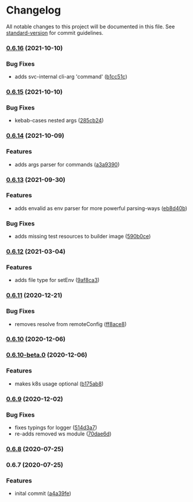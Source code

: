 # Changelog

All notable changes to this project will be documented in this file. See [standard-version](https://github.com/conventional-changelog/standard-version) for commit guidelines.

### [0.6.16](https://github.com/figedi/svc/compare/v0.6.15...v0.6.16) (2021-10-10)


### Bug Fixes

* adds svc-internal cli-arg 'command' ([b1cc51c](https://github.com/figedi/svc/commit/b1cc51cfe452685a69f2b55dfc3dd4281111f3fd))

### [0.6.15](https://github.com/figedi/svc/compare/v0.6.14...v0.6.15) (2021-10-10)


### Bug Fixes

* kebab-cases nested args ([285cb24](https://github.com/figedi/svc/commit/285cb241726a05f9b8ebaf3499965cf3158ad978))

### [0.6.14](https://github.com/figedi/svc/compare/v0.6.13...v0.6.14) (2021-10-09)


### Features

* adds args parser for commands ([a3a9390](https://github.com/figedi/svc/commit/a3a93904285ff9377d92f114d999ceaebf6a9c27))

### [0.6.13](https://github.com/figedi/svc/compare/v0.6.12...v0.6.13) (2021-09-30)


### Features

* adds envalid as env parser for more powerful parsing-ways ([eb8d40b](https://github.com/figedi/svc/commit/eb8d40b5480347a3ad29322a7ae7d3727adf93c4))


### Bug Fixes

* adds missing test resources to builder image ([590b0ce](https://github.com/figedi/svc/commit/590b0ceb191abceaae6d51e4704f8b112f4a4653))

### [0.6.12](https://github.com/figedi/svc/compare/v0.6.11...v0.6.12) (2021-03-04)


### Features

* adds file type for setEnv ([9af8ca3](https://github.com/figedi/svc/commit/9af8ca32f9ed2c65387c87e118435995437b3257))

### [0.6.11](https://github.com/figedi/svc/compare/v0.6.10...v0.6.11) (2020-12-21)


### Bug Fixes

* removes resolve from remoteConfig ([ff8ace8](https://github.com/figedi/svc/commit/ff8ace8bf01e8e4bd2f1c6ea31ad2b03e4b03cf9))

### [0.6.10](https://github.com/figedi/svc/compare/v0.6.10-beta.0...v0.6.10) (2020-12-06)

### [0.6.10-beta.0](https://github.com/figedi/svc/compare/v0.6.9...v0.6.10-beta.0) (2020-12-06)


### Features

* makes k8s usage optional ([b175ab8](https://github.com/figedi/svc/commit/b175ab8f2d4b28d77a1e21da4f087e76001cf6c8))

### [0.6.9](https://github.com/figedi/svc/compare/v0.6.8...v0.6.9) (2020-12-02)


### Bug Fixes

* fixes typings for logger ([514d3a7](https://github.com/figedi/svc/commit/514d3a7c29b94c660a5a5d4972c1cfab841d350b))
* re-adds removed ws module ([70dae6d](https://github.com/figedi/svc/commit/70dae6d54fcb46a97c6b0540a464cc811a12f1fe))

### [0.6.8](https://github.com/figedi/svc/compare/v0.6.7...v0.6.8) (2020-07-25)

### 0.6.7 (2020-07-25)


### Features

* inital commit ([a4a39fe](https://github.com/figedi/svc/commit/a4a39feac80ce03c9ac0bb1e1c3e984b16b64aa7))
